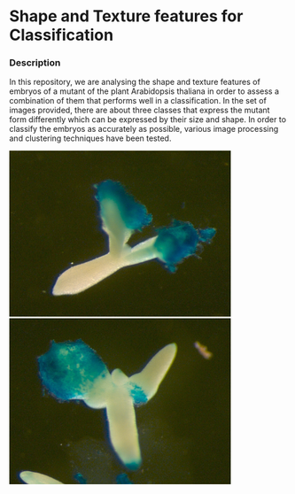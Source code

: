 # Shape and Texture features for Classification

### Description 
In this repository, we are analysing the shape and texture features of embryos of a mutant of the plant Arabidopsis thaliana in order to assess a combination of them that performs well in a classification.
In the set of images provided, there are about three classes that express the mutant form differently which can be expressed by their size and shape. In order to classify the embryos as accurately as possible, various image processing and clustering techniques have been tested.

<p float="left">
<img src="embryo1.png" width="400" height="300">
<img src="embryo2.png" width="400" height="300">
</p>
